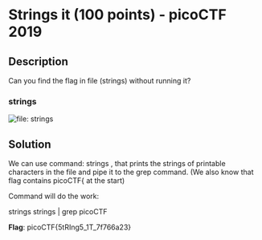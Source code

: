# Strings it (100 points) - picoCTF 2019

## Description

Can you find the flag in file (strings) without running it?

### strings
![file: strings](https://github.com/Kaminaru/picoCTF-writeups/blob/main/strings%20it/strings)

## Solution
We can use command:
strings <filename> , that prints the strings of printable characters in the file and pipe it to the grep command. (We also know that flag contains picoCTF{ at the start)

Command will do the work:

strings strings | grep picoCTF 


**Flag**: picoCTF{5tRIng5_1T_7f766a23}
